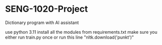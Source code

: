 # SENG-1020-Project
Dictionary program with AI assistant

use python 3.11 
install all the modules from requirements.txt
make sure you either run train.py once or run this line 
"nltk.download('punkt')"
